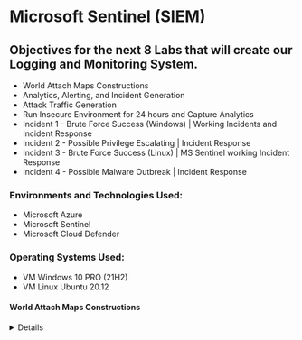 # Microsoft Sentinel (SIEM)

## Objectives for the next 8 Labs that will create our Logging and Monitoring System.

- World Attach Maps Constructions
- Analytics, Alerting, and Incident Generation
- Attack Traffic Generation
- Run Insecure Environment for 24 hours and Capture Analytics
- Incident 1 - Brute Force Success (Windows) | Working Incidents and Incident Response
- Incident 2 - Possible Privilege Escalating | Incident Response
- Incident 3 - Brute Force Success (Linux) | MS Sentinel working Incident Response
- Incident 4 - Possible Malware Outbreak | Incident Response

### Environments and Technologies Used:

- Microsoft Azure
- Microsoft Sentinel
- Microsoft Cloud Defender

### Operating Systems Used:

- VM Windows 10 PRO (21H2)
- VM Linux Ubuntu 20.12

#### World Attach Maps Constructions
<details close>

<div>

</summary>

Reminder: Check your Subscription’s Cost Analysis

### Actions and Observations<b>

- We are going to create 4 different workbooks in Sentinel that show different types of malicious traffic from around the world, targeting our resources.

- We will use pre-built JSON maps to reduce the number of errors/questions but will explain the process.

--- 

> In Microsoft Sentinel | Workbooks, we will add a new workbook in order to create our map. JSON Files - Remember, Sentinel uses our Log Analytics Workspace where we ingested the logs.

![vivaldi_kLOHZRFPhj](https://user-images.githubusercontent.com/109401839/235279747-01e3bf0c-428d-4b71-b6f8-9e9dc99bae8d.png)

- Remove the pre-included reports. 
- Add Query
- Advanced Editor > Paste the [KQL .JSON Information](https://github.com/fnabeel/Cloud-SOC-Project-Directory/blob/main/Sentinel-Maps(JSON)/linux-ssh-auth-fail.json)

> After running your query, your graph should populate! 

![vivaldi_1SnjH3R8Ip](https://user-images.githubusercontent.com/109401839/235279945-1eef8a2b-e778-4811-be63-3c9bf4c1e619.png)
 
> Note that each graph everyone makes will be different since this is based on the attacks I received in a certain timeframe! 

> The KQL code we used shows us the Linux VM Authentication SSH Failures. 
 Edit > Settings > Map Settings > 

![heatmap](https://user-images.githubusercontent.com/109401839/235281773-e002056e-9f07-4082-9721-59c3f002f74f.PNG)

> Here you can customise the map and the details even further to your desire. I will keep it default. 

> Save Workbooks & Let us repeat the steps for the other maps. 

![vivaldi_YBA2LIqUJg](https://user-images.githubusercontent.com/109401839/235284830-a5b1ff91-cfd5-4381-a459-e6315be8f22d.png)

> Next, we will create a graph for [MS SQL Authentication Fail](https://github.com/fnabeel/Cloud-SOC-Project-Directory/blob/main/Sentinel-Maps(JSON)/mssql-auth-fail.json)

![vivaldi_laXpbNeo86](https://user-images.githubusercontent.com/109401839/235286153-e23a0f2e-3b96-498b-a557-6d70f82e31c6.png)

> Now we will repeat it for the subsequent maps by entering the KQL code. 

- [NSG Malicious Allowed Firewall In](https://github.com/fnabeel/Cloud-SOC-Project-Directory/blob/main/Sentinel-Maps(JSON)/nsg-malicious-allowed-in.json)

![vivaldi_No4emgWydH](https://user-images.githubusercontent.com/109401839/235286714-73d14971-e942-479b-aa36-04c083dc86d5.png)

- [Windows RDP & SMB Authentication Failures](https://github.com/fnabeel/Cloud-SOC-Project-Directory/blob/main/Sentinel-Maps(JSON)/windows-rdp-auth-fail.json)

![vivaldi_hMnU9a0ydS](https://user-images.githubusercontent.com/109401839/235286919-0ae35ece-b7c4-436b-a581-71c92169fb6b.png)

> We can edit and change the timeframe to see where and what attacks happened at a certain time. I will do 30 minutes as an example: 

![vivaldi_OyzflFZq3q](https://user-images.githubusercontent.com/109401839/235287139-9b47bb91-4efe-4b37-a498-6fd9d3fadd99.png)

> You should have 4 custom-made workbooks like this:

![vivaldi_Ay5xt00GJN](https://user-images.githubusercontent.com/109401839/235287326-0fbd8e95-6d31-4032-bed2-112d4b8daac1.png)

> In subsequent labs, we will create our own attacks at add to these maps. For example, say I create a VM in Malaysia and attack the home base VM, a dot should be added to our graphs depending on our attack method. 
<div>

### Troubleshooting: 

> If it’s been 24 hours since you created the resources being tracked on this map and you don’t see traffic to them, make sure of the following:
First, generate traffic on your own to see if any logs show up

> Ensure both VMs are on

> Ensure Microsoft Defender for Cloud and the Data Collection Rules are configured correctly to collect logs from the VMs (from the section: Logging and Monitoring: Enable MDC and Configure Log Collection for Virtual Machines)

> Ensure Logging is correctly configured for MS SQL Server (from the section: Azure Intro: Creating our Subscription and First Resources)

> If NSG Flow Logs are empty, ensure they are configured correctly (from the section: Logging and Monitoring: Enable MDC and Configure Log Collection for Virtual Machines)

> Alternatively, you can skip ahead to the “Azure Sentinel: Attack Traffic Generation” section to generate some traffic, but we need to make sure logging is configured correctly and showing up before that will work.

<div> 

### Analytics, Alerting, and Incident Generation
<details close>

---

</summary>

- In this lab, we will be working on Analytics, Alerting, and Incident Generation.

- We are going to manually go to add the rules, and then trigger the alerts. We will dissect the alert and really understand what is happening. 

![image](https://user-images.githubusercontent.com/109401839/235291419-36c75299-c9a9-4b64-a51c-f4b10ce43164.png)

> First will be a brute force attempt by a Windows machine. 

``` 
SecurityEvent
| where EventID == 4625
| where TimeGenerated > ago(60m)
| summarize FailureCount = count() by SourceIP = IpAddress, EventID, Activity
| where FailureCount >= 10
```

> So we enter this Query under our Log Analytic workspace. Run it. It will show the EventID of 4625 in the given timeframe you selected. In this case, 60 minutes. Then the next like will be our categories and show us the Failure count. Was it all the same attacks or 10 instances of the same IP, EventID and Activity trying to attack? That's what the failure count does. 

> So we do not want to create an alert based on a user making a mistake a few times, but over ten times is a little suspicious and we can create an alert based on that. 

![vivaldi_hQThPXrMWs](https://user-images.githubusercontent.com/109401839/235291881-b7fe654d-cdeb-4cc3-91c5-95119ab87169.png)

> Feel free to use ChatGPT to have a more in-depth explanation if the one above was insufficient. 

![analytics query](https://user-images.githubusercontent.com/109401839/235292182-1ddd325e-a980-4422-99e5-02b6f35a3985.PNG)

> We will add a query rule now, that is the same as the previous KQL query. 

- Tactics and Techniques:
Credential Access > Brute Force
Enter it in and run it again: 

![mqFhzU2BOQ](https://user-images.githubusercontent.com/109401839/235292423-4695e167-f043-4680-af60-02da62454464.png)

> In Alert enrichment > Entity Mapping 

> Set up IP Entity | Address | AttackerIP

> Add new entity:

> Set up Host | Hostname | DestinationHostName 

![vivaldi_G4GbbxRRLc](https://user-images.githubusercontent.com/109401839/235292538-96a1b891-dbf7-4466-8234-bf9eb3aa1dfb.png)

> So say that an attacker with an IP address 1.1.1.1 attacks our network, we will get an alert.. however, Sentinel will track that IP Address and correlate that addresses further action and map it to other alerts. 

![vivaldi_qZYMU18mjY](https://user-images.githubusercontent.com/109401839/235292695-ed06b0e7-18c4-4dd4-8f33-44199cee9674.png)

![vivaldi_5FJZt75Ouo](https://user-images.githubusercontent.com/109401839/235292727-848a05fb-234b-4a61-9d11-9ce4b35af5c6.png)

> Our rule is ready to roll ~ validate & create. 

> We should see any incidents that it creates.

> And almost immediately we got an incident! 

![vivaldi_NgGrQCTZd8](https://user-images.githubusercontent.com/109401839/235292787-85b9164a-c584-4e35-b013-527551daae27.png)

![4MDWsCNOfs](https://user-images.githubusercontent.com/109401839/235292805-0fac1e01-6461-471b-98e6-c98ead18fdbe.png)


> On the bottom left, we can click "Investigation"  and it will show us a nice infographic of the attack on the host. 

![FZIXPOncAT](https://user-images.githubusercontent.com/109401839/235293224-ad6cf8a4-3069-42b0-b83b-a20adf271e6d.png)

- Now, we can delete that test incident alert and the test alert, we are going to import a bunch of the real queries.  

> If this portion did not work for you, as the query did not result in any incidents. You can remote into your VM and purposely fail the login attempt 10x in order to generate the incident! 

- Now download the query rule list to make life easier! 

---

[Sentinel Analytics Rules](https://github.com/fnabeel/Cloud-SOC-Project-Directory/blob/main/Sentinel-Analytics-Rules/Sentinel-Analytics-Rules(KQL%20Alert%20Queries).json)

---

> After importing the rules, we already have 4 incidents generated. Nothing like work. 

![vivaldi_AhVZHFFOyF](https://user-images.githubusercontent.com/109401839/235294286-eead3162-d19f-475f-a07b-aedd23433dec.png)

- Here are the active rules imported: 

![vivaldi_0qjWA3CiOA](https://user-images.githubusercontent.com/109401839/235294313-140f164c-e698-4425-9925-b238cf73b4ca.png)

- Play around and learn each part.

> For example CUSTOM: Possible Privilege Escalation (Global Admin Role Assignment)

> Under Set Rule Logic we can see the Rule Query. 

- We can break down this query: 

```
AuditLogs
| where OperationName == "Add member to role" and Result == "success"
| where TargetResources[0].modifiedProperties[1].newValue == '"Company Administrator"' and TargetResources[0].type == "User"
| project TimeGenerated, OperationName, AssignedRole = TargetResources[0].modifiedProperties[1].newValue, InitiatorId = InitiatedBy.user.id, InitiatorUpn = InitiatedBy.user.userPrincipalName, TargetAccountId = TargetResources[0].id, TargetAccountUpn = TargetResources[0].userPrincipalName, InitiatorIpAddress = InitiatedBy.user.ipAddress, Status = Result
```
---

- Here is a breakdown of each line:

> AuditLogs: This is the name of the table being queried. It likely contains logs of actions taken within a Microsoft Azure environment.

``` | where OperationName == "Add a member to role" and Result == "success": ```

> This line filters the results to only show entries where the operation name is "Add a member to the role" and the result was "success". This is likely used to narrow down the results to only show successful attempts to add a user to a role.

``` | where TargetResources[0].modifiedProperties[1].newValue == '"Company Administrator"' and TargetResources[0].type == "User": ``` 

> This line further filters the results to only show entries where the modified property at index 1 of the first TargetResource (a resource involved in the operation) is equal to the string "Company Administrator" and the type of the first TargetResource is "User". This is likely used to only show successful attempts to add a user to the "Company Administrator" role.

``` | project TimeGenerated, OperationName, AssignedRole = TargetResources[0].modifiedProperties[1].newValue, InitiatorId = InitiatedBy.user.id, InitiatorUpn = InitiatedBy.user.userPrincipalName, TargetAccountId = TargetResources[0].id, TargetAccountUpn = TargetResources[0].userPrincipalName, InitiatorIpAddress = InitiatedBy.user.ipAddress, Status = Result: ``` 

> This line projects (i.e., selects) specific columns from the filtered results and renames them for readability. 

> The selected columns include the time the log was generated (TimeGenerated), the operation name (OperationName), the assigned role (AssignedRole, which is the value of the modified property at index 1 of the first TargetResource), the ID of the user who initiated the operation (InitiatorId), the user principal name of the user who initiated the operation (InitiatorUpn), the ID of the target account (TargetAccountId, which is the ID of the first TargetResource), the user principal name of the target account (TargetAccountUpn, which is the user principal name of the first TargetResource), the IP address of the user who initiated the operation (InitiatorIpAddress, which is the IP address of the user who initiated the operation), and the status of the operation (Status, which is the result of the operation).

- Let us see what happened while you were reading this and I was typing this out. 

![Frq11TIXzC](https://user-images.githubusercontent.com/109401839/235294920-a287141b-00b4-4005-9c3d-4be26dffd13d.png)

> We got a brute force attempt on MS SQL Server.
Similar incidents are notified at the bottom. 

- Let us investigate:

![vivaldi_K8gJz7V9DX](https://user-images.githubusercontent.com/109401839/235294982-8e539741-227f-469d-b3c1-d31454a8d533.png)

> This is the spiral of despair...

> Let us revise the workbooks since these are relatively new and should reflect on the geolocation map within the timeframe of the attacks. 

![vivaldi_sbJlTVzF7M](https://user-images.githubusercontent.com/109401839/235295157-7cba01ca-2c81-4c49-b03d-7cab1c81fb77.png)

> In the last 30 minutes, 

![image](https://user-images.githubusercontent.com/109401839/235295217-06574230-fcb2-408e-b415-428896d83fe9.png)

> The entities show us the IP Address information. 

### Attack Traffic Generation Lab
<details close>

<div>

</summary>

#### Attacker Mode (pretend you are an attacker), perhaps a world-renowned Blackhat Hacker, let us cosplay this lab:

- First, let us generate some attack traffic to trigger alerts & incident generation, which the Internet (Thank you) has already done since the writing of the last lab. 

![vivaldi_BAtjUMJqrd](https://user-images.githubusercontent.com/109401839/235329080-bd59d747-8ef9-4947-8d91-5bf6d80dbf79.png)

> 73 Open Incidents. 2 High Alerts, oh boy. Let us make it 74.

- Log into “attack-vm” from our previous labs. 

- Open PowerShell as an Admin and install the Az Module if you haven’t already

- Download SSMS, Previous Lab (Optional)

- Download Visual Studio Code (Mandatory)

- Run PS Command ```Install-Module Az```

> "Yes to All "

![mstsc_au4u5GMQEb](https://user-images.githubusercontent.com/109401839/235329774-464dbb88-f6f9-4e2c-bd1e-a058f73a8fa1.png)

- Download the “Attack-Scripts” PowerShell Scripts and put the folder on your desktop

![mstsc_sDIJGG4fvK](https://user-images.githubusercontent.com/109401839/235329916-3f6f7f56-ba74-4fb1-bad9-af575f687056.png)

- Open the folder in VS Code

![mstsc_9oaG0rg5iC](https://user-images.githubusercontent.com/109401839/235329942-9306092d-fd87-4d5b-ab5d-0a21c03fa9a9.png)

 > Trust the authors, you are the author. Maybe... 

| Notice: You can do what these scripts do manually, however, it is good to get some experience using scripts to be more efficient with time and versatile. If you are unsure what each line in the script does, feel free to copy and paste it into ChatGPT. Then, request it to explain each line at XYZ age group so you can dissect, marinate that knowledge and then be able to comprehend further. All in due time, right? 

> VSC may ask you to install an extension for PowerShell, go ahead and install it. Now...

- Run each of the following scripts, observing the results in Log Analytics Workspace AND Sentinel Incident Creation:

- AAD-Brute-Force-Success-Simulator.ps1
(this can be done manually by trying to log into the portal)

Let us break down the main function for this: 

Line 1: ```$tenantId = "xxxxxxxx-xxxx-xxxx-xxxx-xxxxxxxxxxxx" ```

> # Your Tenant ID, you can find on the AAD Blade in the Azure Portal...

Line 2: ``` $username = "attacker@[your user name].onmicrosoft.com" ```

> # Some Username that exists in your AAD Tenant.. in my case that is "attacker@fnabeelpm.onmicrosoft.com"

Line 3: ``` $correct_password = "LabTest12345" ``` 

> # Enter the correct password for the above user... If you cannot remember your password, you can reset it in your browser's incognito mode and sign on to Azure AD.

Line 4: ``` $wrong_password = "___WRONG PASSWORD___" ``` 

> # This is used to generate auth failures...

Line 5: ``` $max_attempts = 11  ``` 

> # This is the number of times to fail the login before succeeding. 

> So, we will let this run and it will create a loop for 11x failed login attempts, and then 1 successful login attempt, which will create an incident alert. 

![mstsc_O5tMxYk2aJ](https://user-images.githubusercontent.com/109401839/235330515-667d07f2-929d-48d7-9aa5-314e9a491d13.png)

> We can now go to our Log Analytics and view logs. 
Enter the Query 

```
SigninLogs
| order by TimeGenerated desc
```

> This will show us the script attempts. It makes take a moment to update, but this is what it will look like! 

![vivaldi_vGrHhhyVGj](https://user-images.githubusercontent.com/109401839/235330674-81586064-bce1-494a-907f-61e8721ace29.png)

![lgo](https://user-images.githubusercontent.com/109401839/235330713-a8f42e91-8aef-43d2-a987-0539c660ef3c.PNG)

- Key-Vault-Secret-Reader.ps1
(this can be done manually by observing Key Vault Secrets in Azure Portal)
 
> Replace the name for each part of the script with your corresponding information. Run it and see the alert generate! Now you have an idea, I will just show you the results for the next two.  

![mstsc_X219qf3iEc](https://user-images.githubusercontent.com/109401839/235331049-2d9d46c5-47fa-4c5d-b88e-8723a75573db.png)

![mstsc_GVrwLTrcuz](https://user-images.githubusercontent.com/109401839/235331078-43392219-7009-49dc-8051-e1754fe3b8c4.png)

> This may disconnect you in Azure. This is the Admin attempt. 
 If you are having issues, be sure in lines 6 & 7 to add 

```
Disconnect-AzAccount
Connect-AzAccount
``` 

> That solved the issue for me there. Now sign in, and remember that the attacker roles set in previous labs do not have read rights for Azure Key vault... 

> Next is to stop the VM in Azure, this may or may not sign you out, then run it again so everything can marinate perfectly in our pot. Run the.PS1 Key Vault attack again and voila. 

![mstsc_j9qsWIkbGY](https://user-images.githubusercontent.com/109401839/235331907-8028047d-c4f6-4c2f-9a76-0299cd2e1189.png)

![keyvauilt log](https://user-images.githubusercontent.com/109401839/235332071-a6d51d5f-f62a-4022-8f26-a5b408fa6b26.PNG)

> Above we can see that our attempt is successful, and we know it is us by the same IP Address of the VM. For my instance, I was the only one who got into the Key Vault, maybe an outside threat got into yours. You can check the logs and verify, however, we should have an incident alert for all these attempts I did. 
 
![vivaldi_VozPgPs7jQ](https://user-images.githubusercontent.com/109401839/235332143-d88c13a6-97d9-4461-bbed-0fd14fb19aa9.png)

> Here is the alert. 

![vivaldi_msbQ1nQ0D3](https://user-images.githubusercontent.com/109401839/235332230-ad1f9593-4753-4640-bdf7-da33b76f7978.png)

- Malware-Generator-EICAR.ps1
(this can be done manually by creating a text file with the EICAR string in it)

> Run this in Powershell and it will create a Windows Security Alert. Alternatively, you can make a .txt file and combine the two parts of the script and save it to trigger the alert. 

![mstsc_UnFJHU7CGl](https://user-images.githubusercontent.com/109401839/235332812-697bc84c-5e57-4992-b362-d5a4ddfba704.png)

> The script essentially just combines it for us but we can do this manually 

![mstsc_2zVfAJvwpd](https://user-images.githubusercontent.com/109401839/235332785-38c9111b-b35e-4d8f-afe6-567261c2b45b.png)

> For this part, we will use Powershell ISE (Admin) and enter the .ps1 code. Windows security should catch these. 

![vivaldi_c6nIFdtzdJ](https://user-images.githubusercontent.com/109401839/235333107-b844ca39-112e-4f29-87cd-f470b3cf1ce0.png)

> We should see this generated in Defender For Cloud and Sentinel. In Sentinel, it will only show if Windows Security took action! So, depending on the setting. You have to manually take action if it is quarantined. After that is fixed, take a moment (For me a very long time) and wait for the incident or KQL query to view the incident. 

- SQL-Brute-Force-Simulator.ps1
(this can be done manually with SSMS by attempting to log in with bad credentials)


``` Note: It does take a bit of time for the logs to show up in Log Analytics Workspace! "Patience is beautiful." ```

- If you want to trigger Brute Force attempts for Linux and RDP, simply fail to log into these several times (10+), but I assume the internet is doing a good job of that already based on our previous lab, haha. 

### Run Insecure Environment for 24 Hours and Capture Analytics
<details close>

<div>

</summary>

### Dataset 

Before 24 Hours: 
<div>

| Metric                   | Count
| ------------------------ | -----
| SecurityEvent            | 0
| Syslog                   | 0
| SecurityAlert            | 0
| SecurityIncident         | 0
| AzureNetworkAnalytics_CL | 0

![Windows RDP   SMB Authentication Failure(Before)](https://user-images.githubusercontent.com/109401839/235335964-ef063912-f0b7-4761-a95b-911c21f240b7.png)

![Linux SSH Auth Failure (Before)](https://user-images.githubusercontent.com/109401839/235335965-63e57ce1-2d54-4256-a86c-4e7962eda71e.png)

![MySQL Authentication Failures(Before)](https://user-images.githubusercontent.com/109401839/235335966-25b63a64-750c-4275-9f54-a5ec72bd0a7c.png)

![nsg-malicious-allowed-in (before)](https://user-images.githubusercontent.com/109401839/235335967-faab4541-ea6c-4276-8b17-1b446613ff9f.png)

After 24 Hours: 
<div>

| Metric                   | Count
| ------------------------ | -----
| SecurityEvent            | 0
| Syslog                   | 0
| SecurityAlert            | 0
| SecurityIncident         | 0
| AzureNetworkAnalytics_CL | 0

HELPER QUERIES	
		
	Helper KQL Queries
		
Start Time	

``` 
"range x from 1 to 1 step 1
| project StartTime = ago(24h), StopTime = now()"
 ``` 
	
![vivaldi_TqMaMGLc0s](https://user-images.githubusercontent.com/109401839/235334642-729e7798-48b3-43ea-870b-85ed6425f3c1.png)
	
Stop Time			
Security Events (Windows VMs)	"SecurityEvent
| where TimeGenerated >= ago(24h)
| count"

		
Syslog (Linux VMs)	"Syslog
| where TimeGenerated >= ago(24h)
| count"	

	
SecurityAlert (Microsoft Defender for Cloud)	"SecurityAlert
| where DisplayName !startswith ""CUSTOM"" and DisplayName !startswith ""TEST""
| where TimeGenerated >= ago(24h)
| count"
		
Security Incident (Sentinel Incidents)	"SecurityIncident
| where TimeGenerated >= ago(24h)
| count"	

	
NSG Inbound Malicious Flows Allowed	"AzureNetworkAnalytics_CL 
| where FlowType_s == ""MaliciousFlow"" and AllowedInFlows_d > 0
| where TimeGenerated >= ago(24h)
| count"

	
NSG Inbound Malicious Flows Blocked	"AzureNetworkAnalytics_CL 
| where FlowType_s == ""MaliciousFlow"" and DeniedInFlows_d > 0
| where TimeGenerated >= ago(24h)
| count"		

![image](https://user-images.githubusercontent.com/109401839/235336299-df51515e-aea1-424d-a880-572722e5627b.png)

### Incident Response & System Hardening

<div>

</summary>

| Check your Subscription’s Cost Analysis

As you work an incident, I would recommend taking notes between each step.

 - Work the incidents being generated within Azure Sentinel, in accordance with the NIST 800-61 Incident Management Lifecycle. Make use of the provided Pl.

- Step 1: Preparation
(We initiated this already by ingesting all of the logs into Log Analytics Workspace and Sentinel and configuring alert rules)

- Step 2: Detection & Analysis (You may have different alerts/incidents)
Set Severity, Status, Owner
View Full Details (New Experience)
Observe the Activity Log (for history of incident)
Observe Entities and Incident Timelines (are they doing anything else?)
“Investigate” the incident and continue trying to determine the scope
Inspect the entities and see if there are any related events
Determine legitimacy of the incident (True Positive, False Positive, etc.)
If True Positive, continue, if False positive, close it out.

- Step 3: Containment, Eradication, and Recovery
Use the simple Incident Response PlayBook

- Step 4: Document Findings/Info and Close out the Incident in Sentinel

Incident 1 - Brute Force Success (Windows) - Working Incidents and Incident Response
<details close>

<div>

</summary>

- Set Severity, Status, Owner

![vivaldi_cuZM38TCe3](https://user-images.githubusercontent.com/109401839/235336573-c38e5325-e4df-4aad-93f8-b04487099a32.png)

- View Full Details (New Experience)

![c5qFJgKgq8](https://user-images.githubusercontent.com/109401839/235336592-2ec5579f-aa33-42f3-9e80-ce549f1b5da6.png)

- Observe the Activity Log (for history of incident)

![vivaldi_8f1Oj6rUd5](https://user-images.githubusercontent.com/109401839/235336637-50bf9a05-b3a5-4266-b009-866991f902de.png)

- Observe Entities and Incident Timelines

![vivaldi_OEaYg3xMGs](https://user-images.githubusercontent.com/109401839/235336701-eca2ef8d-4302-45df-952d-c92d167f082c.png)

If we click this IP Address, we can see their Geo Data. 

![vivaldi_iL5aNXLtVZ](https://user-images.githubusercontent.com/109401839/235336728-c55a52dc-df04-43ac-ab5f-e22bf65265d8.png)

- Investigate & Determine The Scope

![vivaldi_KhX7Mked3T](https://user-images.githubusercontent.com/109401839/235336764-4da5f6ad-5274-4c32-978d-ca5697cb52b2.png)

If we see related alerts based on this attacker we can see what else they have done in correlation to their IP Address. They are related to 41 other events. 

This attacker is related to +26 attempted Brute Force Attacks and over 14 successful Brute Force Attacks. 

![vivaldi_R4miIRFQH2](https://user-images.githubusercontent.com/109401839/235336831-6618b357-320c-4702-918a-7c9f4bbe5ad0.png)

![vivaldi_jzhkTzBq9b](https://user-images.githubusercontent.com/109401839/235336876-f16e6504-adf3-4360-8689-7babb4df3b5e.png)

We can see mroe data if view "All Aggregated Nodes" in KQL

![vivaldi_V7drXD6QZu](https://user-images.githubusercontent.com/109401839/235336905-1323b6df-4223-4b45-a59b-755220a9de9e.png)

We can see this information in KQL. 

```
let GetIPRelatedAlerts = (v_IP_Address: string) {
    SecurityAlert
    | summarize arg_max(TimeGenerated, *) by SystemAlertId
    | extend entities = todynamic(Entities)
    | mv-expand entities
    | project-rename entity=entities
    | where entity['Type'] == 'ip' and entity['Address'] =~ v_IP_Address
    | project-away entity
};
GetIPRelatedAlerts(@'110.167.169.106')
```

- Now Determine the legitimacy of the incident, True Postive or False Positive, etc. 

```

// Brute Force Success Windows
let FailedLogons = SecurityEvent
| where EventID == 4625 and LogonType == 3
| where TimeGenerated > ago(60m)
| summarize FailureCount = count() by AttackerIP = IpAddress, EventID, Activity, LogonType, DestinationHostName = Computer
| where FailureCount >= 5;
let SuccessfulLogons = SecurityEvent
| where EventID == 4624 and LogonType == 3
| where TimeGenerated > ago(60m)
| summarize SuccessfulCount = count() by AttackerIP = IpAddress, LogonType, DestinationHostName = Computer, AuthenticationSuccessTime = TimeGenerated;
SuccessfulLogons
| join kind = leftouter FailedLogons on DestinationHostName, AttackerIP, LogonType
| project AuthenticationSuccessTime, AttackerIP, DestinationHostName, FailureCount, SuccessfulCount

```
Via [Cheat Sheet](https://github.com/fnabeel/Cloud-SOC-Project-Directory/blob/main/KQL-Query-Cheat-Sheet%20(1).md) 

> We will add a clause to see entities that have had successful log ons in the last 24 hours. 

```
SecurityEvent
| where EventID == 4625
| distinct Account
``` 
![vivaldi_dnJSoEyZme](https://user-images.githubusercontent.com/109401839/235337183-cde0f5f1-eec4-4631-b597-6970c06b9a25.png)

We can further specify by using the IP Address of the attacker. 

```
| where ipaddress == "110.167.169.106"
```

and remove: 

``` | distinct Account ```

![vivaldi_JRZZok9EsC](https://user-images.githubusercontent.com/109401839/235337271-a832ca24-7dbd-443c-a2f6-70df71664de2.png)

Based on the results, I willl conclude this to be a False Positive. 

You maybe wondering why? 
It is because even after these "successful" attempts, we can see they kept trying to bruteforce in. In addition, if we filter the activity, there is not any actual successful login attempts. We inspected the action from this IP Address, and the main issue is the persistence of this Threat Actor. With enough time, they could breach into the system.

-   If true positive, continue. If false-positive, close. 

Since it is a false positive, but the network security is bad. We will close this out but continue this by hardening our systems so this sort of incident is reduced greatly. 

Next:  Containment, Eradication, and Recovery.

Let us refer to the Incident Response Playbook. 

" 
### Incident Description
<div>
This incident involves observation of potential brute force attempts against a Windows VM.

### Initial Response Actions
<div>

- Verify the authenticity of the alert or report

- Immediately isolate the machine and change the password of the affected user.

- Identify the origin of the attacks and determine if they are attacking or involved with anything else.

- Determine how and when the attack occurred
Are the NSGs not being locked down? If so, check other NSGs

- Assess the potential impact of the incident.

- What type of account was it? Permissions?

### Containment and Recovery
<div>

- Lock down the NSG assigned to that VM/Subnet, either entirely, or to allow only necessary traffic

- Reset the affected user’s password

- Enable MFA

### Document Findings and Close out Incident
"

 ![hardening ip](https://user-images.githubusercontent.com/109401839/235338083-2806e873-8855-464d-8ec0-fb7706bd1508.PNG)

So we will make the only IP address that can access this VM is our own + /32 <- which means only the specified IP Address.

![vivaldi_CoLvEd6nF3](https://user-images.githubusercontent.com/109401839/235338143-bf9b40b1-79ee-460a-94a7-bc177e2d48d2.png)

We can delete this RDP rule from earlier labs. 

So now there is not a chance they can brute force.

We will do this for all out VM. 


### Incident 2 - Possible Privilege Escalation - Working Incidents and Incident Response
<details close>

<div>

</summary>

We will do the samething again. 

![possible esdc](https://user-images.githubusercontent.com/109401839/235338529-973af8de-1de3-4dec-b6db-ca0c81d30ce0.PNG)

This has 525 Events and 25 alerts.

This was from our Powershell script I left running. We know it is a false positive since it came from my virtual machine by the matching IP address. However, if this is a real incident. We have to investigate something that is generating so many alerts. 

![vivaldi_H4U6CQUlEx](https://user-images.githubusercontent.com/109401839/235338626-7d6c3450-24c8-4821-90e3-5b2e2dbefc27.png)

Since this is within the organisation, I would just call the user and confirm the details with them. Lets pretend the user was just doing normal duties is a pentester, and corobrated with their manager to conduct this. Then we can just close it. False Positive - Inaccurate Data. 

![vivaldi_FTRBwqoRdM](https://user-images.githubusercontent.com/109401839/235338746-d2c7a33f-d1ac-4cd0-ac3d-6b032e2445cc.png)

So far I closed 3 Incidents, 1 Brute Force, 1 Permission Escalating , 1 Duplicate of the Brute force. 

![vivaldi_MjJTET0DBT](https://user-images.githubusercontent.com/109401839/235338870-1c478632-83f8-4777-b593-cb21196276b6.png)

### Incident 3 - Brute Force Success (Linux) - Microsoft Sentinel Working Incidents and Incident Response
<details close>

<div>

</summary>

In my lab, I did not have any successful Linux brute force, but we do have attempts. 

![vivaldi_mEYswyeMRa](https://user-images.githubusercontent.com/109401839/235338903-0c6a9c81-82ea-4838-96d3-f6dfb699aa1f.png)

![vivaldi_aRwcdARuEr](https://user-images.githubusercontent.com/109401839/235338914-a1daed59-f86f-4106-882e-fd8d22626e16.png)

![vivaldi_eKo6RDjcN3](https://user-images.githubusercontent.com/109401839/235338939-aabf588d-120c-410e-b21d-eba1e47ad97b.png)

We can use this KQL query to confirm if they actually Brute Force in or not to do our due diligence. 

![vivaldi_oWXidzLFP1](https://user-images.githubusercontent.com/109401839/235338986-b81f3604-1aaf-4534-aaf6-357e6b638bb8.png)

We did not, we can close this as a Benign- True Positive because there was an attempt, no successful brute forces. We can specify further by grabbing each IP Address and customising the query. First lets get more info. 

This would be good for example, 10,000 IP Addresses in an organisation was attempting to brute force and we wanted to narrow it down to just 1 IP. 

We can reset the passwords. 

![vivaldi_tQnuejPL1A](https://user-images.githubusercontent.com/109401839/235339178-8710f60a-838c-4773-b271-49038fb9bae3.png)

- Refering to the playbook, lets see if they are related to any other event. 

> They are, we remediated this by reseting password of compromsied user viritual machine and locked down NSG. 

Now we can close it as a Benign- True Positive. Closed.

- Impact of Incident

> Account was a non admin account on a linux virtual machine, possibly low impact, however attacker is invovled in many other incidents. These wil be remediated by NSG hardening. 

### Incident 4 - Possible Malware Outbreak - Working Incidents and Incident Response
<details close>

<div>

</summary>




